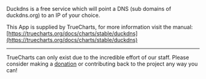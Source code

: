 Duckdns is a free service which will point a DNS (sub domains of duckdns.org) to an IP of your choice.

This App is supplied by TrueCharts, for more information visit the manual: [https://truecharts.org/docs/charts/stable/duckdns](https://truecharts.org/docs/charts/stable/duckdns)

---

TrueCharts can only exist due to the incredible effort of our staff.
Please consider making a [donation](https://truecharts.org/docs/about/sponsor) or contributing back to the project any way you can!
